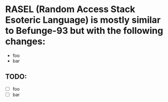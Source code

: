# RASEL (Random Access Stack Esoteric Language) is mostly similar to Befunge-93 but with the following changes:

* foo
* bar

## TODO:

- [ ] foo
- [ ] bar

